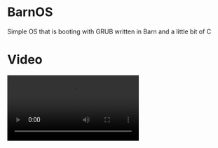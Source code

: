 # BarnOS
Simple OS that is booting with GRUB written in Barn and a little bit of C
# Video
<video controls>
  <source src="./2023-03-17_16-04-00(1).mp4" type="video/mp4">
</video>

